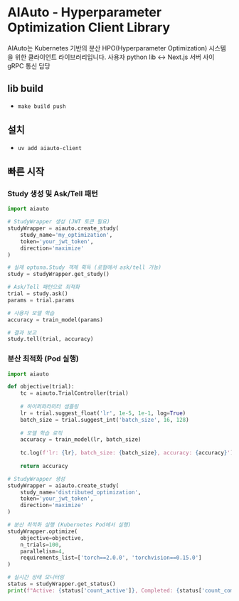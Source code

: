 # AIAuto - Hyperparameter Optimization Client Library

AIAuto는 Kubernetes 기반의 분산 HPO(Hyperparameter Optimization) 시스템을 위한 클라이언트 라이브러리입니다.
사용자 python lib <-> Next.js 서버 사이 gRPC 통신 담당

## lib build
- `make build push` 
  
## 설치
- `uv add aiauto-client`

## 빠른 시작

### Study 생성 및 Ask/Tell 패턴
```python
import aiauto

# StudyWrapper 생성 (JWT 토큰 필요)
studyWrapper = aiauto.create_study(
    study_name='my_optimization',
    token='your_jwt_token',
    direction='maximize'
)

# 실제 optuna.Study 객체 획득 (로컬에서 ask/tell 가능)
study = studyWrapper.get_study()

# Ask/Tell 패턴으로 최적화
trial = study.ask()
params = trial.params

# 사용자 모델 학습
accuracy = train_model(params)

# 결과 보고
study.tell(trial, accuracy)
```

### 분산 최적화 (Pod 실행)
```python
import aiauto

def objective(trial):
    tc = aiauto.TrialController(trial)
    
    # 하이퍼파라미터 샘플링
    lr = trial.suggest_float('lr', 1e-5, 1e-1, log=True)
    batch_size = trial.suggest_int('batch_size', 16, 128)
    
    # 모델 학습 로직
    accuracy = train_model(lr, batch_size)
    
    tc.log(f'lr: {lr}, batch_size: {batch_size}, accuracy: {accuracy}')
    
    return accuracy

# StudyWrapper 생성
studyWrapper = aiauto.create_study(
    study_name='distributed_optimization',
    token='your_jwt_token',
    direction='maximize'
)

# 분산 최적화 실행 (Kubernetes Pod에서 실행)
studyWrapper.optimize(
    objective=objective,
    n_trials=100,
    parallelism=4,
    requirements_list=['torch==2.0.0', 'torchvision==0.15.0']
)

# 실시간 상태 모니터링
status = studyWrapper.get_status()
print(f"Active: {status['count_active']}, Completed: {status['count_completed']}")
```
